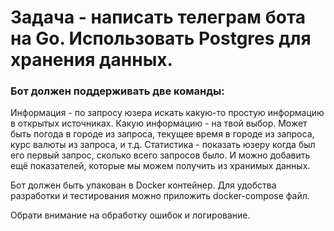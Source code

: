# Задача - написать телеграм бота на Go. Использовать Postgres для хранения данных.

### Бот должен поддерживать две команды:

Информация - по запросу юзера искать какую-то простую информацию в открытых источниках. Какую информацию - на твой выбор. Может быть погода в городе из запроса, текущее время в городе из запроса, курс валюты из запроса, и т.д.
Статистика - показать юзеру когда был его первый запрос, сколько всего запросов было. И можно добавить ещё показателей, которые мы можем получить из хранимых данных.

Бот должен быть упакован в Docker контейнер. Для удобства разработки и тестирования можно приложить docker-compose файл.

Обрати внимание на обработку ошибок и логирование.
